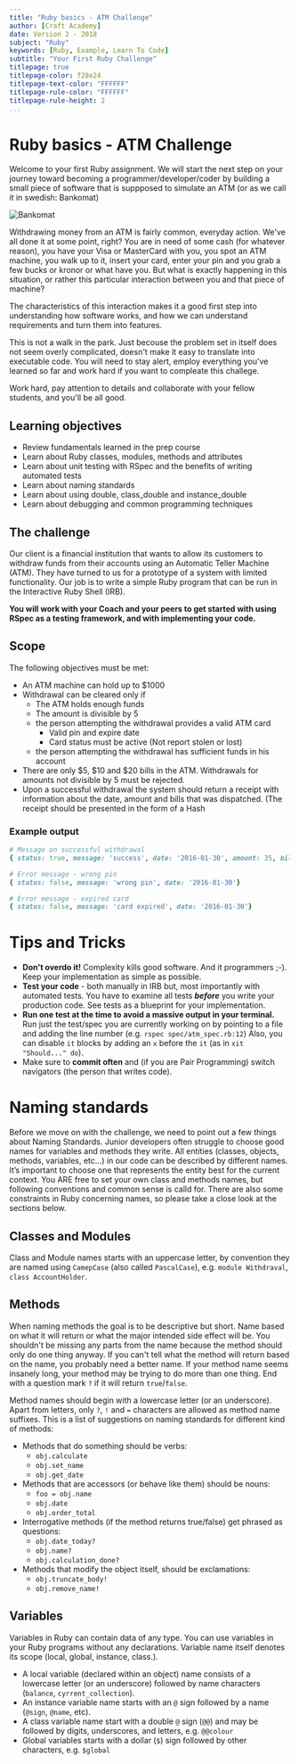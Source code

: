 ```yaml
---
title: "Ruby basics - ATM Challenge"
author: [Craft Academy]
date: Version 2 - 2018
subject: "Ruby"
keywords: [Ruby, Example, Learn To Code]
subtitle: "Your First Ruby Challenge"
titlepage: true
titlepage-color: f28e24
titlepage-text-color: "FFFFFF"
titlepage-rule-color: "FFFFFF"
titlepage-rule-height: 2
...
```


# Ruby basics - ATM Challenge

Welcome to your first Ruby assignment. We will start the next step on your journey toward becoming a programmer/developer/coder by building a small piece of software that is suppposed to simulate an ATM (or as we call it in swedish: Bankomat)



![Bankomat](https://upload.wikimedia.org/wikipedia/commons/thumb/9/98/En_automat_fr%C3%A5n_Bankomat.jpg/250px-En_automat_fr%C3%A5n_Bankomat.jpg)

Withdrawing money from an ATM is fairly common, everyday action. We've all done it at some point, right? You are in need of some cash (for whatever reason), you have your Visa or MasterCard with you, you spot an ATM machine, you walk up to it, insert your card, enter your pin and you grab a few bucks or kronor or what have you. But what is exactly happening in this situation, or rather this particular interaction between you and that piece of machine? 


The characteristics of this interaction makes it a good first step into understanding how software works, and how we can understand requirements and turn them into features.

This is not a walk in the park. Just becouse the problem set in itself does not seem overly complicated, doesn't make it easy to translate into executable code. You will need to stay alert, employ everything you've learned so far and work hard if you want to compleate this challege. 

Work hard, pay attention to details and collaborate with your fellow students, and you'll be all good. 


## Learning objectives

- Review fundamentals learned in the prep course
- Learn about Ruby classes, modules, methods and attributes
- Learn about unit testing with RSpec and the benefits of writing automated tests
- Learn about naming standards
- Learn about using double, class_double and instance_double
- Learn about debugging and common programming techniques

## The challenge

Our client is a financial institution that wants to allow its customers to withdraw funds from their accounts using an Automatic Teller Machine (ATM). They have turned to us for a prototype of a system with limited functionality. Our job is to write a simple Ruby program that can be run in the Interactive Ruby Shell (IRB).

**You will work with your Coach and your peers to get started with using RSpec as a testing framework, and with implementing your code.**



## Scope
The following objectives must be met:

- An ATM machine can hold up to $1000
- Withdrawal can be cleared only if 
    - The ATM holds enough funds
    - The amount is divisible by 5
    - the person attempting the withdrawal provides a valid ATM card
        - Valid pin and expire date
        - Card status must be active (Not report stolen or lost)
    - the person attempting the withdrawal has sufficient funds in his account
- There are only $5, $10 and $20 bills in the ATM. Withdrawals for amounts not divisible by 5 must be rejected.
- Upon a successful withdrawal the system should return a receipt with information about the date, amount and bills that was dispatched. (The receipt should be presented in the form of a Hash

### Example output
```ruby
# Message on successful withdrawal
{ status: true, message: 'success', date: '2016-01-30', amount: 35, bills: [20,10,5]}

# Error message - wrong pin
{ status: false, message: 'wrong pin', date: '2016-01-30'}

# Error message - expired card
{ status: false, message: 'card expired', date: '2016-01-30'}
```

# Tips and Tricks

- **Don't overdo it!** Complexity kills good software. And it programmers ;-).  Keep your implementation as simple as possible.
- **Test your code** - both manually in IRB but, most importantly with automated tests. You have to examine all tests **_before_** you write your production code. See tests as a blueprint for your implementation.
- **Run one test at the time to avoid a massive output in your terminal.** Run just the test/spec you are currently working on by pointing to a file and adding the line number (e.g. `rspec spec/atm_spec.rb:12`) Also, you can disable `it` blocks by adding an `x` before the `it` (as in `xit "Should..." do`). 
- Make sure to **commit often** and (if you are Pair Programming) switch navigators (the person that writes code).

# Naming standards

Before we move on with the challenge, we need to point out a few things about Naming Standards. Junior developers often struggle to choose good names for variables and methods they write. All entities (classes, objects, methods, variables, etc...) in our code can be described by different names. It’s important to choose one that represents the entity best for the current context. You ARE free to set your own class and methods names, but following conventions and common sense is calld for. There are also some constraints in Ruby concerning names, so please take a close look at the sections below.  

## Classes and Modules

Class and Module names starts with an uppercase letter, by convention they are named using `CamepCase` (also called `PascalCase`), e.g. `module Withdraval`, `class AccountHolder`.

## Methods

When naming methods the goal is to be descriptive but short. Name based on what it will return or what the major intended side effect will be. You shouldn't be missing any parts from the name because the method should only do one thing anyway. If you can't tell what the method will return based on the name, you probably need a better name. If your method name seems insanely long, your method may be trying to do more than one thing. End with a question mark `?` if it will return `true`/`false`.


Method names should begin with a lowercase letter (or an underscore). Apart from letters, only `?`, `!` and `=` characters are allowed as method name suffixes. This is a list of suggestions on naming standards for different kind of methods:

- Methods that do something should be verbs:
  - `obj.calculate`
  - `obj.set_name`
  - `obj.get_date`
- Methods that are accessors (or behave like them) should be nouns:
  - `foo = obj.name`
  - `obj.date`
  - `obj.order_total`
- Interrogative methods (if the
method returns true/false) get phrased as questions:
  - `obj.date_today?`
  - `obj.name?`
  - `obj.calculation_done?`
- Methods that modify the object itself, should be
exclamations:
  - `obj.truncate_body!`
  - `obj.remove_name!`

## Variables

Variables in Ruby can contain data of any type. You can use variables in your Ruby programs without any declarations. Variable name itself denotes its scope (local, global, instance, class.).

- A local variable (declared within an object) name consists of a lowercase letter (or an underscore) followed by name characters (`balance`, `cyrrent_collection`).
- An instance variable name starts with an `@` sign followed by a name (`@sign`, `@name`, etc).
- A class variable name start with a double `@` sign (`@@`) and may be followed by digits, underscores, and letters, e.g. `@@colour`
- Global variables starts with a dollar (`$`) sign followed by other characters, e.g. `$global`



